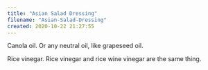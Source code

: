 ```yaml
---
title: "Asian Salad Dressing"
filename: "Asian-Salad-Dressing"
created: 2020-10-22 21:27:55
---
```

Canola oil. Or any neutral oil, like grapeseed oil.

Rice vinegar. Rice vinegar and rice wine vinegar are the same thing.
